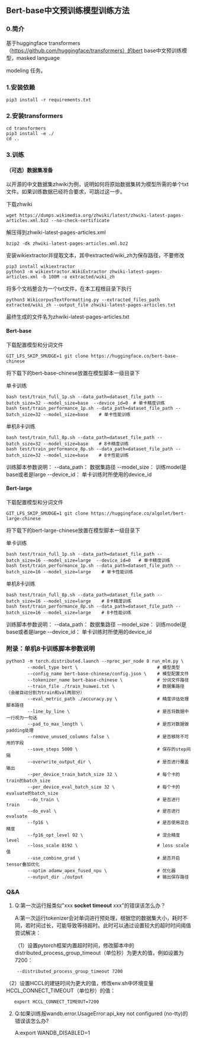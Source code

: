 ## Bert-base中文预训练模型训练方法

### 0.简介

基于huggingface transformers（https://github.com/huggingface/transformers）的bert base中文预训练模型，masked language 

modeling 任务。

### 1.安装依赖

```
pip3 install -r requirements.txt
```

### 2.安装transformers

```
cd transformers
pip3 install -e ./
cd ..
```

### 3.训练

#### （可选）数据集准备

以开源的中文数据集zhwiki为例，说明如何将原始数据集转为模型所需的单个txt文件。如果训练数据已经符合要求，可跳过这一步。

下载zhwiki

```
wget https://dumps.wikimedia.org/zhwiki/latest/zhwiki-latest-pages-articles.xml.bz2 --no-check-certificate
```

解压得到zhwiki-latest-pages-articles.xml

```
bzip2 -dk zhwiki-latest-pages-articles.xml.bz2
```

安装wikiextractor并提取文本，其中extracted/wiki_zh为保存路径，不要修改

```
pip3 install wikiextractor
python3 -m wikiextractor.WikiExtractor zhwiki-latest-pages-articles.xml -b 100M -o extracted/wiki_zh
```

将多个文档整合为一个txt文件，在本工程根目录下执行

```
python3 WikicorpusTextFormatting.py --extracted_files_path extracted/wiki_zh --output_file zhwiki-latest-pages-articles.txt
```

最终生成的文件名为zhwiki-latest-pages-articles.txt

#### Bert-base

下载配置模型和分词文件

```
GIT_LFS_SKIP_SMUDGE=1 git clone https://huggingface.co/bert-base-chinese
```

将下载下的bert-base-chinese放置在模型脚本一级目录下

单卡训练

```
bash test/train_full_1p.sh --data_path=dataset_file_path --batch_size=32 --model_size=base  --device_id=0  # 单卡精度训练
bash test/train_performance_1p.sh --data_path=dataset_file_path --batch_size=32 --model_size=base    # 单卡性能训练
```

单机8卡训练

```
bash test/train_full_8p.sh --data_path=dataset_file_path --batch_size=32 --model_size=base    # 8卡精度训练
bash test/train_performance_8p.sh --data_path=dataset_file_path --batch_size=32 --model_size=base    # 8卡性能训练
```

训练脚本参数说明：
    --data_path：  数据集路径
	--model_size： 训练model是base或者是large
    --device_id：  单卡训练时所使用的device_id


#### Bert-large

下载配置模型和分词文件

```
GIT_LFS_SKIP_SMUDGE=1 git clone https://huggingface.co/algolet/bert-large-chinese
```

将下载下的bert-large-chinese放置在模型脚本一级目录下

单卡训练

```
bash test/train_full_1p.sh --data_path=dataset_file_path --batch_size=16 --model_size=large  --device_id=0   # 单卡精度训练
bash test/train_performance_1p.sh --data_path=dataset_file_path --batch_size=16 --model_size=large    # 单卡性能训练
```

单机8卡训练

```
bash test/train_full_8p.sh --data_path=dataset_file_path --batch_size=16 --model_size=large    # 8卡精度训练
bash test/train_performance_8p.sh --data_path=dataset_file_path --batch_size=16 --model_size=large    # 8卡性能训练
```

训练脚本参数说明：
    --data_path：  数据集路径
	--model_size： 训练model是base或者是large
    --device_id：  单卡训练时所使用的device_id


### 附录：单机8卡训练脚本参数说明

```
python3 -m torch.distributed.launch --nproc_per_node 8 run_mlm.py \
        --model_type bert \                              # 模型类型
        --config_name bert-base-chinese/config.json \    # 模型配置文件
        --tokenizer_name bert-base-chinese \             # 分词文件路径
        --train_file ./train_huawei.txt \                # 数据集路径（会被自动分割为train和val两部分）
        --eval_metric_path ./accuracy.py \               # 精度评估处理脚本路径
        --line_by_line \                                 # 是否将数据中一行视为一句话
        --pad_to_max_length \                            # 是否对数据做padding处理
        --remove_unused_columns false \                  # 是否移除不可用的字段
        --save_steps 5000 \                              # 保存的step间隔
        --overwrite_output_dir \                         # 是否进行覆盖输出
        --per_device_train_batch_size 32 \               # 每个卡的train的batch_size
        --per_device_eval_batch_size 32 \                # 每个卡的evaluate的batch_size
        --do_train \                                     # 是否进行train
        --do_eval \                                      # 是否进行evaluate
        --fp16 \                                         # 是否使用混合精度
        --fp16_opt_level O2 \                            # 混合精度level
        --loss_scale 8192 \                              # loss scale值
        --use_combine_grad \                             # 是否开启tensor叠加优化
        --optim adamw_apex_fused_npu \                   # 优化器
        --output_dir ./output                            # 输出保存路径
```

### Q&A

1. Q:第一次运行报类似"xxx **socket timeout** xxx"的错误该怎么办？

   A:第一次运行tokenizer会对单词进行预处理，根据您的数据集大小，耗时不同，若时间过长，可能导致等待超时。此时可以通过设置较大的超时时间阈值尝试解决：

   （1）设置pytorch框架内置超时时间，修改脚本中的distributed_process_group_timeout（单位秒）为更大的值，例如设置为7200：
   
```
    --distributed_process_group_timeout 7200
```

   （2）设置HCCL的建链时间为更大的值，修改env.sh中环境变量HCCL_CONNECT_TIMEOUT（单位秒）的值：

```
   export HCCL_CONNECT_TIMEOUT=7200
```
2. Q:如果训练报wandb.error.UsageError:api_key not configured (no-tty)的错误该怎么办?
  
   A:export WANDB_DISABLED=1



